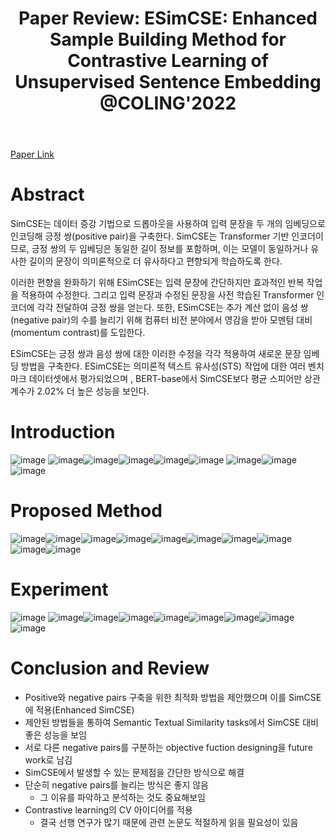 ﻿---
layout: post
title: "16. Paper Review: ESimCSE: Enhanced Sample Building Method for Contrastive Learning of Unsupervised Sentence Embedding @COLING'2022"
# date: 2016-06-19 10:00:00 +0900
categories: review
# tags: [LSTM, Anomaly Detection, ICML, Deep Learning]
---
[Paper Link](https://arxiv.org/pdf/2102.08473)

# Abstract
SimCSE는 데이터 증강 기법으로 드롭아웃을 사용하여 입력 문장을 두 개의 임베딩으로 인코딩해 긍정 쌍(positive pair)을 구축한다. SimCSE는 Transformer 기반 인코더이므로, 긍정 쌍의 두 임베딩은 동일한 길이 정보를 포함하며, 이는 모델이 동일하거나 유사한 길이의 문장이 의미론적으로 더 유사하다고 편향되게 학습하도록 한다.

이러한 편향을 완화하기 위해 ESimCSE는 입력 문장에 간단하지만 효과적인 반복 작업을 적용하여 수정한다. 그리고 입력 문장과 수정된 문장을 사전 학습된 Transformer 인코더에 각각 전달하여 긍정 쌍을 얻는다. 또한, ESimCSE는 추가 계산 없이 음성 쌍(negative pair)의 수를 늘리기 위해 컴퓨터 비전 분야에서 영감을 받아 모멘텀 대비(momentum contrast)를 도입한다.

ESimCSE는 긍정 쌍과 음성 쌍에 대한 이러한 수정을 각각 적용하여 새로운 문장 임베딩 방법을 구축한다. ESimCSE는 의미론적 텍스트 유사성(STS) 작업에 대한 여러 벤치마크 데이터셋에서 평가되었으며 , BERT-base에서 SimCSE보다 평균 스피어만 상관 계수가 2.02% 더 높은 성능을 보인다.

# Introduction
![image](/images/esimcse/esimcse_2.png)
![image](/images/esimcse/esimcse_3.png)![image](/images/esimcse/esimcse_4.png)![image](/images/esimcse/esimcse_5.png)![image](/images/esimcse/esimcse_6.png)![image](/images/esimcse/esimcse_7.png)
![image](/images/esimcse/esimcse_8.png)![image](/images/esimcse/esimcse_9.png)![image](/images/esimcse/esimcse_10.png)

# Proposed Method
![image](/images/esimcse/esimcse_11.png)![image](/images/esimcse/esimcse_12.png)![image](/images/esimcse/esimcse_13.png)![image](/images/esimcse/esimcse_14.png)![image](/images/esimcse/esimcse_15.png)![image](/images/esimcse/esimcse_16.png)![image](/images/esimcse/esimcse_17.png)![image](/images/esimcse/esimcse_18.png)![image](/images/esimcse/esimcse_19.png)![image](/images/esimcse/esimcse_20.png)

# Experiment
![image](/images/esimcse/esimcse_21.png)
![image](/images/esimcse/esimcse_22.png)![image](/images/esimcse/esimcse_23.png)![image](/images/esimcse/esimcse_24.png)![image](/images/esimcse/esimcse_25.png)![image](/images/esimcse/esimcse_26.png)![image](/images/esimcse/esimcse_27.png)![image](/images/esimcse/esimcse_28.png)![image](/images/esimcse/esimcse_29.png)

# Conclusion and Review
* Positive와 negative pairs 구축을 위한 최적화 방법을 제안했으며 이를 SimCSE에 적용(Enhanced SimCSE)
* 제안된 방법들을 통하여 Semantic Textual Similarity tasks에서 SimCSE 대비 좋은 성능을 보임
* 서로 다른 negative pairs를 구분하는 objective fuction designing을 future work로 남김
* SimCSE에서 발생할 수 있는 문제점을 간단한 방식으로 해결
* 단순히 negative pairs를 늘리는 방식은 좋지 않음
	* 그 이유를 파악하고 분석하는 것도 중요해보임
* Contrastive learning의 CV 아이디어를 적용
	* 결국 선행 연구가 많기 때문에 관련 논문도 적절하게 읽을 필요성이 있음
